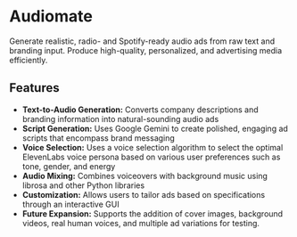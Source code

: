 # Audiomate

Generate realistic, radio- and Spotify-ready audio ads from raw text and branding input. Produce high-quality, personalized, and advertising media efficiently.

## Features

- **Text-to-Audio Generation:** Converts company descriptions and branding information into natural-sounding audio ads
- **Script Generation:** Uses Google Gemini to create polished, engaging ad scripts that encompass brand messaging
- **Voice Selection:** Uses a voice selection algorithm to select the optimal ElevenLabs voice persona based on various user preferences such as tone, gender, and energy 
- **Audio Mixing:** Combines voiceovers with background music using librosa and other Python libraries
- **Customization:** Allows users to tailor ads based on specifications through an interactive GUI
- **Future Expansion:** Supports the addition of cover images, background videos, real human voices, and multiple ad variations for testing.
